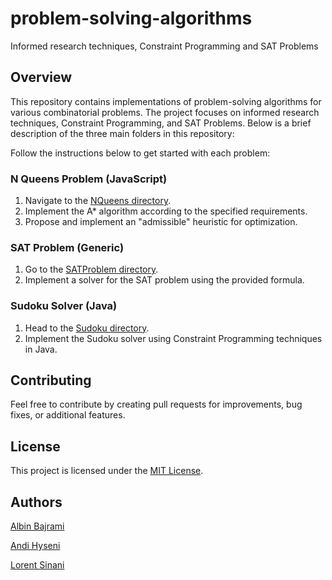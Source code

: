 # problem-solving-algorithms
Informed research techniques, Constraint Programming and SAT Problems

## Overview

This repository contains implementations of problem-solving algorithms for various combinatorial problems. The project focuses on informed research techniques, Constraint Programming, and SAT Problems. Below is a brief description of the three main folders in this repository:

Follow the instructions below to get started with each problem:

### N Queens Problem (JavaScript)

1. Navigate to the [NQueens directory](./NQueens).
2. Implement the A* algorithm according to the specified requirements.
3. Propose and implement an "admissible" heuristic for optimization.

### SAT Problem (Generic)

1. Go to the [SATProblem directory](./SATProblem).
2. Implement a solver for the SAT problem using the provided formula.

### Sudoku Solver (Java)

1. Head to the [Sudoku directory](./Sudoku-CP).
2. Implement the Sudoku solver using Constraint Programming techniques in Java.

## Contributing

Feel free to contribute by creating pull requests for improvements, bug fixes, or additional features.

## License

This project is licensed under the [MIT License](LICENSE.md).

## Authors

[Albin Bajrami](https://github.com/Albiinn)

[Andi Hyseni](https://github.com/Andi6H)

[Lorent Sinani](https://github.com/lorentsinani)
